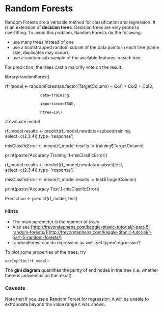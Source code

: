 # Random Forests

Random Forests are a versatile method for classification and regression. It is an extension of **decision trees**. Decision trees are very prone to overfitting. To avoid this problem, Random Forests do the following:

* use many trees instead of one
* use a bootstrapped random subset of the data points in each tree \(same size, duplicates may occur\).
* use a random sub-sample of the available features in each tree.

For prediction, the trees cast a majority vote on the result.

library\(randomForest\)



rf\_model &lt;- randomForest\(as.factor\(TargetColumn\) ~ Col1 + Col2 + Col3,

                    data=training, 

                    importance=TRUE, 

                    ntree=10\)



\# evaluate model

rf\_model.results &lt;- predict\(rf\_model,newdata=subset\(training, select=c\(2,3,4\)\),type='response'\)

misClasificError &lt;- mean\(rf\_model.results != training$TargetColumn\)

print\(paste\('Accuracy Training',1-misClasificError\)\)



rf\_model.results &lt;- predict\(rf\_model,newdata=subset\(test, select=c\(2,3,4\)\),type='response'\)

misClasificError &lt;- mean\(rf\_model.results != test$TargetColumn\)

print\(paste\('Accuracy Test',1-misClasificError\)\)



Prediction &lt;- predict\(rf\_model, test\)

### Hints

* The main parameter is the number of trees
* Also see [http://trevorstephens.com/kaggle-titanic-tutorial/r-part-5-random-forests/](http://trevorstephens.com/kaggle-titanic-tutorial/r-part-5-random-forests/)
*  randomForest can do regression as well, set type='regression'!

To plot some properties of the trees, try

`varImpPlot(rf_model)`

The **gini diagram** quantifies the purity of end nodes in the tree \(i.e. whether there is consensus on the result\)

### Caveats

Note that if you use a Random Forest for regression, it will be unable to extrapolate beyond the value range it was shown.




